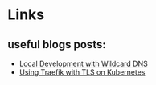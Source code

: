 # Links


## useful blogs posts:
  * [Local Development with Wildcard DNS](https://blog.thesparktree.com/local-development-with-wildcard-dns)
  * [Using Traefik with TLS on Kubernetes](https://medium.com/@patrickeasters/using-traefik-with-tls-on-kubernetes-cb67fb43a948)
